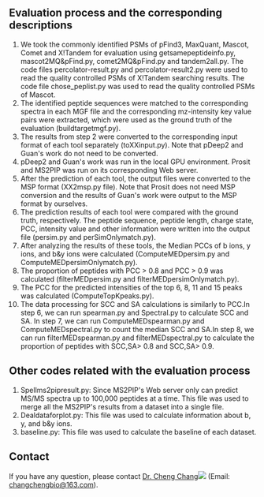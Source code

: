 ## Evaluation process and the corresponding descriptions

1. We took the commonly identified PSMs of pFind3, MaxQuant, Mascot, Comet and X!Tandem for evaluation using getsamepeptideinfo.py, mascot2MQ&pFind.py, comet2MQ&pFind.py and tandem2all.py. The code files percolator-result.py and percolator-result2.py were used to read the quality controlled PSMs of X!Tandem searching results. The code file chose_peplist.py was used to read the quality controlled PSMs of Mascot.
2. The identified peptide sequences were matched to the corresponding spectra in each MGF file and the corresponding mz-intensity key value pairs were extracted, which were used as the ground truth of the evaluation (buildtargetmgf.py).
3. The results from step 2 were converted to the corresponding input format of each tool separately (toXXinput.py). Note that pDeep2 and Guan's work do not need to be converted.
4. pDeep2 and Guan's work was run in the local GPU environment. Prosit and MS2PIP was run on its corresponding Web server.
5. After the prediction of each tool, the output files were converted to the MSP format (XX2msp.py file). Note that Prosit does not need MSP conversion and the results of Guan's work were output to the MSP format by ourselves.
6. The prediction results of each tool were compared with the ground truth, respectively. The peptide sequence, peptide length, charge state, PCC, intensity value and other information were written into the output file (persim.py and perSimOnlymatch.py).
7. After analyzing the results of these tools, the Median PCCs of b ions, y ions, and b&y ions were calculated (ComputeMEDpersim.py and ComputeMEDpersimOnlymatch.py).
8. The proportion of peptides with PCC > 0.8 and PCC > 0.9 was calculated (filterMEDpersim.py and filterMEDpersimOnlymatch.py).
9. The PCC for the predicted intensities of the top 6, 8, 11 and 15 peaks was calculated (ComputeTopKpeaks.py).
10. The data processing for SCC and SA calculations is similarly to PCC.In step 6, we can run spearman.py and Spectral.py to calculate SCC and SA. In step 7, we can run ComputeMEDspearman.py and ComputeMEDspectral.py to count the median SCC and SA.In step 8, we can run filterMEDspearman.py and filterMEDspectral.py to calculate the proportion of peptides with SCC,SA> 0.8 and SCC,SA> 0.9.


## Other codes related with the evaluation process
1. Spellms2pipresult.py: Since MS2PIP's Web server only can predict MS/MS spectra up to 100,000 peptides at a time. This file was used to merge all the MS2PIP's results from a dataset into a single file.
2. Dealdataforplot.py: This file was used to calculate information about b, y, and b&y ions.
3. baseline.py: This file was used to calculate the baseline of each dataset.


##  Contact

  If you have any question, please contact [Dr. Cheng Chang](https://orcid.org/0000-0002-0361-2438)![](https://orcid.org/sites/default/files/images/orcid_16x16.png)
(Email: [changchengbio@163.com](mailto:changchengbio@163.com)).
